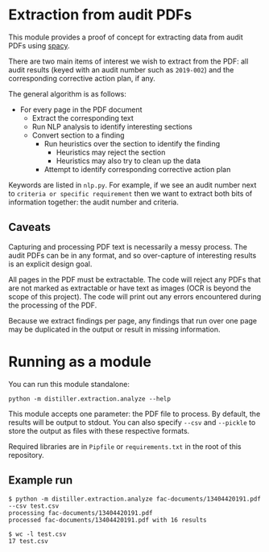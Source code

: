 # Extraction from audit PDFs

This module provides a proof of concept for extracting data from audit PDFs using [spacy](https://spacy.io/ "spacy, a natural language processing library").

There are two main items of interest we wish to extract from the PDF: all audit results (keyed with an audit number such as `2019-002`) and the corresponding corrective action plan, if any.

The general algorithm is as follows:

- For every page in the PDF document
  - Extract the corresponding text
  - Run NLP analysis to identify interesting sections
  - Convert section to a finding
    - Run heuristics over the section to identify the finding
      - Heuristics may reject the section
      - Heuristics may also try to clean up the data
    - Attempt to identify corresponding corrective action plan

Keywords are listed in `nlp.py`. For example, if we see an audit number next to `criteria or specific requirement` then we want to extract both bits of information together: the audit number and criteria.

## Caveats

Capturing and processing PDF text is necessarily a messy process. The audit PDFs can be in any format, and so over-capture of interesting results is an explicit design goal.

All pages in the PDF must be extractable. The code will reject any PDFs that are not marked as extractable or have text as images (OCR is beyond the scope of this project). The code will print out any errors encountered during the processing of the PDF.

Because we extract findings per page, any findings that run over one page may be duplicated in the output or result in missing information.

# Running as a module

You can run this module standalone:

    python -m distiller.extraction.analyze --help

This module accepts one parameter: the PDF file to process. By default, the results will be output to stdout. You can also specify `--csv` and `--pickle` to store the output as files with these respective formats.

Required libraries are in `Pipfile` or `requirements.txt` in the root of this repository.

## Example run

    $ python -m distiller.extraction.analyze fac-documents/13404420191.pdf --csv test.csv
    processing fac-documents/13404420191.pdf
    processed fac-documents/13404420191.pdf with 16 results

    $ wc -l test.csv
    17 test.csv
